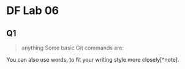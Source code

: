 # DF Lab 06
## Q1

> anything
Some basic Git commands are:


You can also use words, to fit your writing style more closely[^note].

[^1]: My reference.
